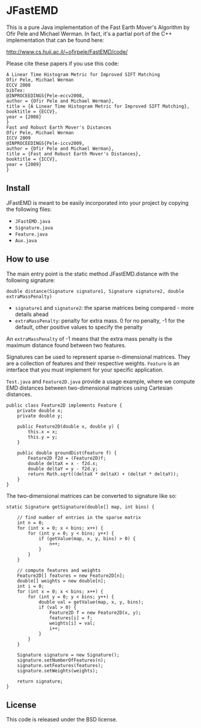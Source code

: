 JFastEMD
========

This is a pure Java implementation of the Fast Earth Mover's Algorithm by Ofir Pele and Michael Werman. In fact, it's a partial port of the C++ implementation that can be found here:

http://www.cs.huji.ac.il/~ofirpele/FastEMD/code/

Please cite these papers if you use this code:

	A Linear Time Histogram Metric for Improved SIFT Matching
	Ofir Pele, Michael Werman
	ECCV 2008
	bibTex:
	@INPROCEEDINGS{Pele-eccv2008,
	author = {Ofir Pele and Michael Werman},
	title = {A Linear Time Histogram Metric for Improved SIFT Matching},
	booktitle = {ECCV},
	year = {2008}
	}
	Fast and Robust Earth Mover's Distances
	Ofir Pele, Michael Werman
	ICCV 2009
	@INPROCEEDINGS{Pele-iccv2009,
	author = {Ofir Pele and Michael Werman},
	title = {Fast and Robust Earth Mover's Distances},
	booktitle = {ICCV},
	year = {2009}
	}

Install
-------

JFastEMD is meant to be easily incorporated into your project by copying the following files:

* `JFastEMD.java`
* `Signature.java`
* `Feature.java`
* `Aux.java`

How to use
----------

The main entry point is the static method JFastEMD.distance with the following signature:

	double distance(Signature signature1, Signature signature2, double extraMassPenalty)
	
* `signature1` and `signature2`: the sparse matrices being compared - more details ahead
* `extraMassPenalty`: penalty for extra mass. 0 for no penalty, -1 for the default, other positive values to specify the penalty

An `extraMassPenalty` of -1 means that the extra mass penalty is the maximum distance found between two features.

Signatures can be used to represent sparse n-dimensional matrices. They are a collection of features and their respective weights. `Feature` is an interface that you must implement for your specific application.

`Test.java` and `Feature2D.java` provide a usage example, where we compute EMD distances between two-dimensional matrices using Cartesian distances.

	public class Feature2D implements Feature {
		private double x;
		private double y;

		public Feature2D(double x, double y) {
			this.x = x;
			this.y = y;
		}
	
		public double groundDist(Feature f) {
			Feature2D f2d = (Feature2D)f;
			double deltaX = x - f2d.x;
			double deltaY = y - f2d.y;
			return Math.sqrt((deltaX * deltaX) + (deltaY * deltaY));
		}
	}

The two-dimensional matrices can be converted to signature like so:

	static Signature getSignature(double[] map, int bins) {

		// find number of entries in the sparse matrix
		int n = 0;
		for (int x = 0; x < bins; x++) {
			for (int y = 0; y < bins; y++) {
				if (getValue(map, x, y, bins) > 0) {
					n++;
				}
			}
		}
		
		// compute features and weights
		Feature2D[] features = new Feature2D[n];
		double[] weights = new double[n];
		int i = 0;
		for (int x = 0; x < bins; x++) {
			for (int y = 0; y < bins; y++) {
				double val = getValue(map, x, y, bins);
				if (val > 0) {
					Feature2D f = new Feature2D(x, y);
					features[i] = f;
					weights[i] = val;
					i++;
				}
			}
		}

		Signature signature = new Signature();
		signature.setNumberOfFeatures(n);
		signature.setFeatures(features);
		signature.setWeights(weights);

		return signature;
	}


License
-------

This code is released under the BSD license.
